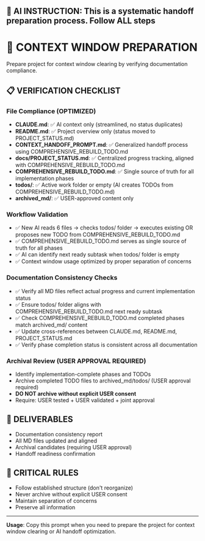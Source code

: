 **🤖 AI INSTRUCTION**: This is a systematic handoff preparation process.
  Follow ALL steps
---

# 🧹 CONTEXT WINDOW PREPARATION

Prepare project for context window clearing by verifying documentation compliance.

## 📋 VERIFICATION CHECKLIST

### **File Compliance (OPTIMIZED)**
- **CLAUDE.md**: ✅ AI context only (streamlined, no status duplicates)
- **README.md**: ✅ Project overview only (status moved to PROJECT_STATUS.md)
- **CONTEXT_HANDOFF_PROMPT.md**: ✅ Generalized handoff process using COMPREHENSIVE_REBUILD_TODO.md
- **docs/PROJECT_STATUS.md**: ✅ Centralized progress tracking, aligned with COMPREHENSIVE_REBUILD_TODO.md
- **COMPREHENSIVE_REBUILD_TODO.md**: ✅ Single source of truth for all implementation phases
- **todos/**: ✅ Active work folder or empty (AI creates TODOs from COMPREHENSIVE_REBUILD_TODO.md)
- **archived_md/**: ✅ USER-approved content only

### **Workflow Validation**
- ✅ New AI reads 6 files → checks todos/ folder → executes existing OR proposes new TODO from COMPREHENSIVE_REBUILD_TODO.md
- ✅ COMPREHENSIVE_REBUILD_TODO.md serves as single source of truth for all phases
- ✅ AI can identify next ready subtask when todos/ folder is empty
- ✅ Context window usage optimized by proper separation of concerns

### **Documentation Consistency Checks**
- ✅ Verify all MD files reflect actual progress and current implementation status
- ✅ Ensure todos/ folder aligns with COMPREHENSIVE_REBUILD_TODO.md next ready subtask
- ✅ Check COMPREHENSIVE_REBUILD_TODO.md completed phases match archived_md/ content
- ✅ Update cross-references between CLAUDE.md, README.md, PROJECT_STATUS.md
- ✅ Verify phase completion status is consistent across all documentation

### **Archival Review (USER APPROVAL REQUIRED)**
- Identify implementation-complete phases and TODOs
- Archive completed TODO files to archived_md/todos/ (USER approval required)
- **DO NOT archive without explicit USER consent**
- Require: USER tested + USER validated + joint approval

## 🎯 DELIVERABLES
- Documentation consistency report
- All MD files updated and aligned
- Archival candidates (requiring USER approval)
- Handoff readiness confirmation

## 🚨 CRITICAL RULES
- Follow established structure (don't reorganize)
- Never archive without explicit USER consent
- Maintain separation of concerns
- Preserve all information

---

**Usage**: Copy this prompt when you need to prepare the project for context window clearing or AI handoff optimization.